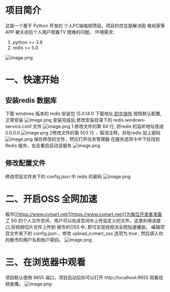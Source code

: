 # 项目简介
这是一个基于 Python 开发的 个人PC端电视项目。项目的宗旨是解决因 电视家等APP 被关闭后个人用户观看TV 困难的问题。
环境需求:

1. python >= 3.8
2. redis  >= 5.0 

![image.png](https://cdn.nlark.com/yuque/0/2024/png/2484069/1709796812720-6ba12a6e-de31-4507-a050-3c4929a3c35b.png#averageHue=%23272727&clientId=ua7cee7c3-81fa-4&from=paste&height=491&id=uf1268078&originHeight=491&originWidth=970&originalType=binary&ratio=1&rotation=0&showTitle=false&size=75096&status=done&style=none&taskId=uefd62279-557e-4142-8f26-aa1ef75639c&title=&width=970)
# 一、快速开始
## 安装redis 数据库
下载 windows 版本的 redis 安装包 (5.0.14.1)
下载地址[ 奶牛快传](https://cowtransfer.com/s/14328537805f46)
按照默认配置,正常安装
![image.png](https://cdn.nlark.com/yuque/0/2024/png/2484069/1709792159103-f8154e31-81eb-43e1-b300-78f97f72364d.png#averageHue=%23eeeceb&clientId=u19b91260-0f48-4&from=paste&height=389&id=uec48f2e1&originHeight=389&originWidth=499&originalType=binary&ratio=1&rotation=0&showTitle=false&size=31460&status=done&style=none&taskId=u72475ab3-b785-4536-8e2c-4d7096864e3&title=&width=499)
安装完成后,修改安装目录下的 redis.windows-service.conf 文件
![image.png](https://cdn.nlark.com/yuque/0/2024/png/2484069/1709792564955-e1c2fcc9-56ce-415d-ae95-f01d6ba2a873.png#averageHue=%23f8f7f5&clientId=u19b91260-0f48-4&from=paste&height=377&id=ua78bfe15&originHeight=377&originWidth=676&originalType=binary&ratio=1&rotation=0&showTitle=false&size=41962&status=done&style=none&taskId=uafc710be-71b7-4879-89a3-e862c414363&title=&width=676)
1.修改文件的第 64 行, 将redis 的监听地址改成 0.0.0.0 
![image.png](https://cdn.nlark.com/yuque/0/2024/png/2484069/1709792552422-c1a55177-06ef-4234-aa87-85e022fa19f6.png#averageHue=%23f3eeec&clientId=u19b91260-0f48-4&from=paste&height=239&id=ucbf7bbf7&originHeight=239&originWidth=396&originalType=binary&ratio=1&rotation=0&showTitle=false&size=14727&status=done&style=none&taskId=ua990e10f-123f-4dac-b99b-61fe32225fe&title=&width=396)
2修改文件的第 503 行 ，取消注释，并给redis 加上密码 
![image.png](https://cdn.nlark.com/yuque/0/2024/png/2484069/1709792482965-3446e2ae-d660-44ed-93a3-ed4ca4d30f49.png#averageHue=%23f3efed&clientId=u19b91260-0f48-4&from=paste&height=280&id=ue4f2fd5f&originHeight=280&originWidth=663&originalType=binary&ratio=1&rotation=0&showTitle=false&size=29980&status=done&style=none&taskId=u7c07a332-a41a-48c5-a6ff-39c03829376&title=&width=663)
保存修改的文件，然后打开任务管理器
在服务选项卡中下拉找到Redis 服务，右击重启启动该服务
![image.png](https://cdn.nlark.com/yuque/0/2024/png/2484069/1709792638781-19a1f244-857e-4045-a4e1-36e69294adba.png#averageHue=%23f5f1ef&clientId=u19b91260-0f48-4&from=paste&height=604&id=u57bd8e9a&originHeight=604&originWidth=683&originalType=binary&ratio=1&rotation=0&showTitle=false&size=82309&status=done&style=none&taskId=u3adf36d9-e5e5-49f1-9037-00b2e2c7944&title=&width=683)
## 修改配置文件 
修改项目文件夹下的 config.json 中 redis 的密码
![image.png](https://cdn.nlark.com/yuque/0/2024/png/2484069/1709793084694-575ed91c-71b3-4b74-96d8-250967a3ee43.png#averageHue=%23f9f7f7&clientId=u19b91260-0f48-4&from=paste&height=352&id=u6edf01d5&originHeight=352&originWidth=653&originalType=binary&ratio=1&rotation=0&showTitle=false&size=24922&status=done&style=none&taskId=u05d357e9-3e52-4425-925c-7c55c4eb849&title=&width=653)
# 二、开启OSS 全网加速
极市[[https://www.cvmart.net/](https://www.cvmart.net/)]为每位开发者准备了 5G 的个人文件空间，用户可以向该空间中上传自定义的文件。这里利用该接口,将视频切片文件上传到 极市的OSS 中, 即可实现视频流全网加速播放。
编辑项目文件夹下的 config.json ，修改 upload_cvmart_oss 选项为 true , 然后填入你的极市的用户名和账户密码。
![image.png](https://cdn.nlark.com/yuque/0/2024/png/2484069/1709796540298-8e7551b8-a07f-4db7-a918-31640ecf6d8d.png#averageHue=%23fcf8f7&clientId=ua7cee7c3-81fa-4&from=paste&height=348&id=u5a036759&originHeight=348&originWidth=474&originalType=binary&ratio=1&rotation=0&showTitle=false&size=17183&status=done&style=none&taskId=u021bd796-3d58-4484-a0c7-0515f3ed637&title=&width=474)

# 三、在浏览器中观看
项目默认使用 9655 端口，项目启动后你可以打开 http://localhost:9655 观看视频直播。
![image.png](https://cdn.nlark.com/yuque/0/2024/png/2484069/1709796791010-41d62709-a47a-4eb6-823d-ea8fb9ac1e26.png#averageHue=%232b2e2d&clientId=ua7cee7c3-81fa-4&from=paste&height=899&id=u92a7e082&originHeight=899&originWidth=1587&originalType=binary&ratio=1&rotation=0&showTitle=false&size=1648344&status=done&style=none&taskId=u47cfdae5-f7d4-4e57-9ad5-fea59f1d86a&title=&width=1587)

